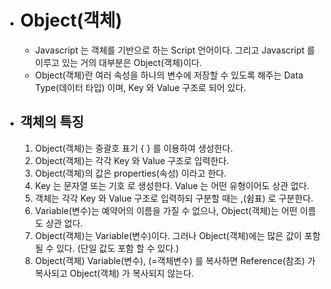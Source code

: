 - # Object(객체)
  - Javascript 는 객체를 기반으로 하는 Script 언어이다. 그리고 Javascript 를 이루고 있는 거의 대부분은 Object(객체)이다.
  - Object(객체)란 여러 속성을 하나의 변수에 저장할 수 있도록 해주는 Data Type(데이터 타입) 이며, Key 와 Value 구조로 되어 있다.
- ## 객체의 특징
  1. Object(객체)는 중괄호 표기 { } 를 이용하여 생성한다.
  2. Object(객체)는 각각 Key 와 Value 구조로 입력한다.
  3. Object(객체)의 값은 properties(속성) 이라고 한다.
  4. Key 는 문자열 또는 기호 로 생성한다. Value 는 어떤 유형이어도 상관 없다.
  5. 객체는 각각 Key 와 Value 구조로 입력하되 구분할 때는 ,(쉼표) 로 구분한다.
  6. Variable(변수)는 예약어의 이름을 가질 수 없으나, Object(객체)는 어떤 이름도 상관 없다.
  7. Object(객체)는 Variable(변수)이다. 그러나 Object(객체)에는 많은 값이 포함될 수 있다. (단일 값도 포함 할 수 있다.)
  8. Object(객체) Variable(변수), (=객체변수) 를 복사하면 Reference(참조) 가 복사되고 Object(객체) 가 복사되지 않는다.
